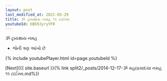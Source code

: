 ```yaml
---
layout: post
last_modified_at: 2021-03-29
title: ૐ ટ્રાયક્ષાય નમહ ૧૧ ટાઈમ્સ
youtubeId: bBS9JyryYF0
---
```

 
 
 ૐ ટ્રાયક્ષાય નમહ  
 
 -  જેની ત્રણ આંખો છે 
 
  
 
  
 
 
 
 
 
 


{% include youtubePlayer.html id=page.youtubeId %}
 
[Next]({{ site.baseurl }}{% link  split2/_posts/2014-12-17-ૐ મહાપ્રસાદયા નમહ ૧૧ ટાઈમ્સ.md%})
 
